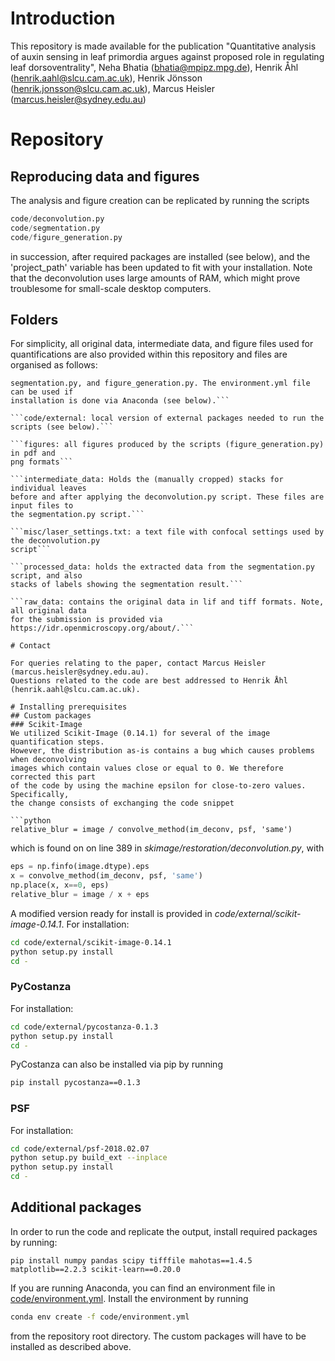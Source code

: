 # Introduction
This repository is made available for the publication "Quantitative analysis of auxin 
sensing in leaf primordia argues against proposed role in regulating leaf dorsoventrality",
Neha Bhatia (bhatia@mpipz.mpg.de), Henrik Åhl (henrik.aahl@slcu.cam.ac.uk), 
Henrik Jönsson (henrik.jonsson@slcu.cam.ac.uk), Marcus Heisler (marcus.heisler@sydney.edu.au)

# Repository

## Reproducing data and figures

The analysis and figure creation can be replicated by running the scripts

```python
code/deconvolution.py
code/segmentation.py
code/figure_generation.py
```

in succession, after required packages are installed (see below), and the 'project_path' 
variable has been updated to fit with your installation. Note that the deconvolution 
uses large amounts of RAM, which might prove troublesome for small-scale desktop computers.

## Folders

For simplicity, all original data, intermediate data, and figure files used for quantifications
are also provided within this repository and files are organised as follows:

```code: holds the python source code, where the main scripts are deconvolution.py,
segmentation.py, and figure_generation.py. The environment.yml file can be used if
installation is done via Anaconda (see below).```

```code/external: local version of external packages needed to run the scripts (see below).```

```figures: all figures produced by the scripts (figure_generation.py) in pdf and 
png formats```

```intermediate_data: Holds the (manually cropped) stacks for individual leaves
before and after applying the deconvolution.py script. These files are input files to 
the segmentation.py script.```

```misc/laser_settings.txt: a text file with confocal settings used by the deconvolution.py 
script```

```processed_data: holds the extracted data from the segmentation.py script, and also
stacks of labels showing the segmentation result.```

```raw_data: contains the original data in lif and tiff formats. Note, all original data 
for the submission is provided via https://idr.openmicroscopy.org/about/.```

# Contact

For queries relating to the paper, contact Marcus Heisler (marcus.heisler@sydney.edu.au).
Questions related to the code are best addressed to Henrik Åhl (henrik.aahl@slcu.cam.ac.uk).

# Installing prerequisites
## Custom packages
### Scikit-Image
We utilized Scikit-Image (0.14.1) for several of the image quantification steps. 
However, the distribution as-is contains a bug which causes problems when deconvolving 
images which contain values close or equal to 0. We therefore corrected this part 
of the code by using the machine epsilon for close-to-zero values. Specifically, 
the change consists of exchanging the code snippet 

```python
relative_blur = image / convolve_method(im_deconv, psf, 'same')
```

which is found on on line 389 in *skimage/restoration/deconvolution.py*, with

```python 
eps = np.finfo(image.dtype).eps
x = convolve_method(im_deconv, psf, 'same')
np.place(x, x==0, eps)
relative_blur = image / x + eps
```

A modified version ready for install is provided in *code/external/scikit-image-0.14.1*.
For installation:
```bash
cd code/external/scikit-image-0.14.1
python setup.py install
cd -
```

### PyCostanza
For installation:
```bash
cd code/external/pycostanza-0.1.3
python setup.py install
cd -
```

PyCostanza can also be installed via pip by running
```bash
pip install pycostanza==0.1.3
```

### PSF
For installation:
```bash
cd code/external/psf-2018.02.07
python setup.py build_ext --inplace
python setup.py install
cd -
```

## Additional packages
In order to run the code and replicate the output, install required packages by running:
```
pip install numpy pandas scipy tifffile mahotas==1.4.5 matplotlib==2.2.3 scikit-learn==0.20.0
```

If you are running Anaconda, you can find an environment file in [code/environment.yml](https://gitlab.com/slcu/teamHJ/publications/bhatia_et_al_2019/blob/master/code/environment.yml). 
Install the environment by running

```bash
conda env create -f code/environment.yml
```

from the repository root directory. The custom packages will have to be installed 
as described above. 
